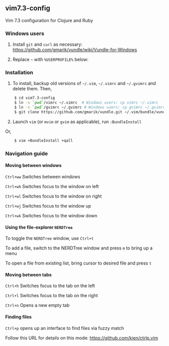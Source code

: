## vim7.3-config

Vim 7.3 configuration for Clojure and Ruby

### Windows users

1. Install `git` and `curl` as necessary:
https://github.com/gmarik/vundle/wiki/Vundle-for-Windows

2. Replace `~` with `%USERPROFILE%` below:

### Installation

1. To install, backup old versions of `~/.vim`, `~/.vimrc` and `~/.gvimrc` and
delete them. Then,

```bash
    $ cd vim7.3-config
    $ ln -s `pwd`/vimrc ~/.vimrc  # Windows users: cp vimrc ~/.vimrc
    $ ln -s `pwd`/gvimrc ~/.gvimrc # Windows users: cp gvimrc ~/.gvimrc
    $ git clone https://github.com/gmarik/vundle.git ~/.vim/bundle/vundle
```

2. Launch `vim` (or `mvim` or `gvim` as applicable), run `:BundleInstall`

Or,

```bash
    $ vim +BundleInstall +qall
```

### Navigation guide

#### Moving between windows

`Ctrl+ww` Switches between windows

`Ctrl+wh` Switches focus to the window on left

`Ctrl+wl` Switches focus to the window on right

`Ctrl+wj` Switches focus to the window up

`Ctrl+wk` Switches focus to the window down

#### Using the file-explorer `NERDTree`

To toggle the `NERDTree` window, use `Ctrl+t`

To add a file, switch to the NERDTree window and press `m` to bring up a menu

To open a file from existing list, bring cursor to desired file and press `t`

#### Moving between tabs

`Ctrl+h` Switches focus to the tab on the left

`Ctrl+l` Switches focus to the tab on the right

`Ctrl+n` Opens a new empty tab

#### Finding files

`Ctrl+p` opens up an interface to find files via fuzzy match

Follow this URL for details on this mode: https://github.com/kien/ctrlp.vim
